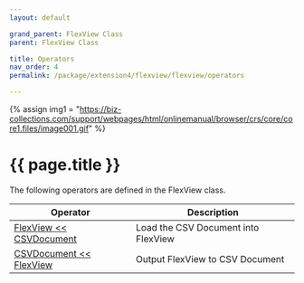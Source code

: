 ```yaml
---
layout: default

grand_parent: FlexView Class
parent: FlexView Class

title: Operators
nav_order: 4
permalink: /package/extension4/flexview/flexview/operators

---
```

{% assign img1 = "https://biz-collections.com/support/webpages/html/onlinemanual/browser/crs/core/core1.files/image001.gif" %}


# {{ page.title }}

The following operators are defined in the FlexView class.

| Operator      | Description         |
|---------------|---------------------|
|[FlexView << CSVDocument](/package/extension4/flexview/flexview/operators/1)    | Load the CSV Document into FlexView|
|[CSVDocument << FlexView](/package/extension4/flexview/flexview/operators/2)    | Output FlexView to CSV Document |